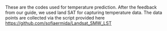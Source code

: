 These are the codes used for temperature prediction. After the feedback from our guide, we used land SAT for capturing temperature data. The data points are collected via the script provided here https://github.com/sofiaermida/Landsat_SMW_LST